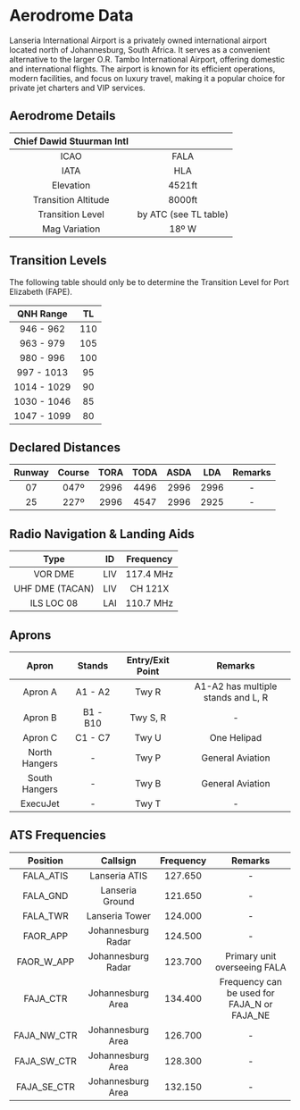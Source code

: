 # Aerodrome Data
Lanseria International Airport is a privately owned international airport located north of Johannesburg, South Africa. It serves as a convenient alternative to the larger O.R. Tambo International Airport, offering domestic and international flights. The airport is known for its efficient operations, modern facilities, and focus on luxury travel, making it a popular choice for private jet charters and VIP services.


## Aerodrome Details

|  Chief Dawid Stuurman Intl   |                           |
| :---------: | :----------------------------------: |
| ICAO | FALA |
| IATA | HLA |
| Elevation | 4521ft |
| Transition Altitude | 8000ft |
| Transition Level | by ATC (see TL table) |
| Mag Variation | 18º W |

## Transition Levels

The following table should only be to determine the Transition Level for Port Elizabeth (FAPE).

| QNH Range | TL |
| :---------: | :---------: |
| 946 - 962 | 110 |
| 963 - 979 | 105 |
| 980 - 996 | 100 |
| 997 - 1013 | 95 |
| 1014 - 1029 | 90 |
| 1030 - 1046 | 85 |
| 1047 - 1099 | 80 |

## Declared Distances

| Runway | Course | TORA | TODA | ASDA | LDA | Remarks |
| :---------: | :---------: | :---------: | :---------: | :---------: | :---------: | :---------: |
| 07     | 047º    | 2996     | 4496     | 2996     | 2996    | - |
| 25     | 227º    | 2996     | 4547     | 2996     | 2925    | - |
## Radio Navigation & Landing Aids

| Type | ID | Frequency | 
| :---------: | :---------: | :---------: |
| VOR DME | LIV | 117.4 MHz |
| UHF DME (TACAN) | LIV | CH 121X |
| ILS LOC 08 | LAI | 110.7 MHz |

## Aprons 

| Apron | Stands | Entry/Exit Point | Remarks |
| :---------: | :---------: | :---------: | :---------: |
| Apron A | A1 - A2  | Twy R                | A1-A2 has multiple stands and L, R    |
| Apron B   | B1 - B10 | Twy S, R             | -                                     |
| Apron C | C1 - C7  | Twy U                | One Helipad                           |
| North Hangers  | -        | Twy P                | General Aviation                      |
| South Hangers  | -        | Twy B                | General Aviation                      |
| ExecuJet      | -        | Twy T                | -                                     |

## ATS Frequencies

| Position    | Callsign              | Frequency | Remarks             |
| :---------: | :---------: | :---------: | :---------: |
| FALA_ATIS   | Lanseria ATIS         | 127.650   | -                   |
| FALA_GND    | Lanseria Ground       | 121.650   | - |
| FALA_TWR    | Lanseria Tower        | 124.000   | -                   |
| FAOR_APP    | Johannesburg Radar  | 124.500   | -                   |
| FAOR_W_APP    | Johannesburg Radar  | 123.700   | Primary unit overseeing FALA                   |
| FAJA_CTR    | Johannesburg Area     | 134.400   | Frequency can be used for FAJA_N or FAJA_NE |
| FAJA_NW_CTR    | Johannesburg Area     | 126.700   | -                   |
| FAJA_SW_CTR    | Johannesburg Area     | 128.300   | -                   |
| FAJA_SE_CTR    | Johannesburg Area     | 132.150   | -                   |